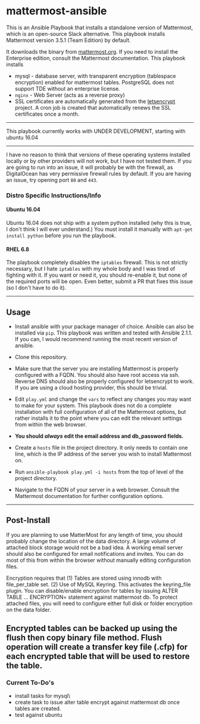 # mattermost-ansible
This is an Ansible Playbook that installs a standalone version of Mattermost, which is an open-source Slack alternative.
This playbook installs Mattermost version 3.5.1 (Team Edition) by default.

It downloads the binary from [mattermost.org](https://www.mattermost.org/download/). If you need to install the Enterprise
edition, consult the Mattermost documentation. This playbook installs
 * mysql - database server, with transparent encryption (tablespace encryption) enabled for mattermost tables. PostgreSQL does not support TDE without an enterprise license. 
 * `nginx` - Web Server (acts as a reverse proxy)
 * SSL certificates are automatically generated from the [letsencrypt](https://letsencrypt.org) project. A cron job is
 created that automatically renews the SSL certificates once a month.

---


This playbook currently works with
 UNDER DEVELOPMENT, starting with ubuntu 16.04

---
I have no reason to think that versions of these operating systems installed locally or by other providers will not work,
but I have not tested them. If you are going to run into an issue, it will probably be with the firewall, as DigitalOcean
has very permissive firewall rules by default. If you are having an issue, try opening port `80` and `443`.

### Distro Specific Instructions/Info
#### Ubuntu 16.04
Ubuntu 16.04 does not ship with a system python installed (why this is true, I don't think I will ever understand.) You must
install it manually with `apt-get install python` before you run the playbook.
#### RHEL 6.8
The playbook completely disables the `iptables` firewall. This is not strictly necessary, but I hate `iptables` with my
 whole body and I was tired of fighting with it. If you want or need it, you should re-enable it, but none of the required
 ports will be open. Even better, submit a PR that fixes this issue (so I don't have to do it).

---

## Usage
* Install ansible with your package manager of choice. Ansible can also be installed via `pip`. This playbook was written
and tested with Ansible 2.1.1. If you can, I would recommend running the most recent version of ansible.


* Clone this repository.

* Make sure that the server you are installing Mattermost is properly configured with a FQDN. You should also have root
 access via ssh. Reverse DNS should also be properly configured for letsencrypt to work. If you are using a cloud
 hosting provider, this should be trivial.


* Edit `play.yml` and change the `vars` to reflect any changes you may want to make for your system. This playbook does
not do a complete installation with full configuration of all of the Mattermost options, but rather installs it to the
point where you can edit the relevant settings from within the web browser.


* **You should *always* edit the email address and db_password fields.** 


* Create a `hosts` file in the project directory. It only needs to contain one line, which is the IP address of the server
you wish to install Mattermost on.

* Run `ansible-playbook play.yml -i hosts` from the top of level of the project directory.



* Navigate to the FQDN of your server in a web browser. Consult the Mattermost documentation for further configuration
options.

---

## Post-Install
If you are planning to use MatterMost for any length of time, you should probably change the location of the
data directory. A large volume of attached block storage would not be a bad idea. A working email server should also
be configured for email notifications and invites.  You can do most of this from within the browser without manually editing
configuration files.

Encryption requires that
(1) Tables are stored using innodb with file_per_table set.
(2) Use of MySQL Keyring. This activates the keyring_file plugin.
You can disable/enable encryption for tables by issuing ALTER TABLE ... ENCRYPTION= statement against mattermost db.
To protect attached files, you will need to configure either full disk or folder encryption on the data folder.

Encrypted tables can be backed up using the flush then copy binary file method. Flush operation will create a transfer key file (.cfp) for each encrypted table that will be used to restore the table. 
---

### Current To-Do's
- install tasks for mysql\
- create task to issue alter table encrypt against mattermost db once tables are created.
- test against ubuntu 

